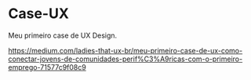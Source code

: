 # Case-UX
Meu primeiro case de UX Design.

https://medium.com/ladies-that-ux-br/meu-primeiro-case-de-ux-como-conectar-jovens-de-comunidades-perif%C3%A9ricas-com-o-primeiro-emprego-71577c9f08c9
